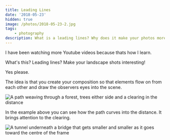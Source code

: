 ```yaml
---
title: Leading Lines
date: '2018-05-23'
hidden: true
image: /photos/2018-05-23-2.jpg
tags: 
    - photography
description: What is a leading lines? Why does it make your photos more interesting?
---
```


I have been watching more Youtube videos because thats how I learn.

What's this? Leading lines? Make your landscape shots interesting!

Yes please.

The idea is that you create your composition so that elements flow on from each other and draw the observers eyes into the scene.

![A path weaving through a forest, trees either side and a clearing in the distance](/photos/2018-05-23-1.jpg)

In the example above you can see how the path curves into the distance. It brings attention to the clearing.

![A tunnel underneath a bridge that gets smaller and smaller as it goes toward the centre of the frame](/photos/2018-05-23-2.jpg)